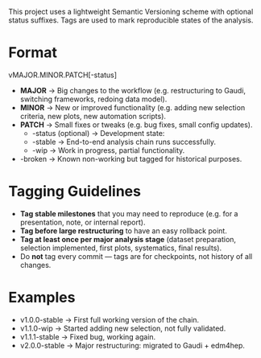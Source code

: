 This project uses a lightweight Semantic Versioning scheme with optional status suffixes. Tags are used to mark reproducible states of the analysis.

# Format

vMAJOR.MINOR.PATCH[-status]

- __MAJOR__ → Big changes to the workflow (e.g. restructuring to Gaudi, switching frameworks, redoing data model).
- __MINOR__ → New or improved functionality (e.g. adding new selection criteria, new plots, new automation scripts).
- __PATCH__ → Small fixes or tweaks (e.g. bug fixes, small config updates).
	- -status (optional) → Development state:
	- -stable → End-to-end analysis chain runs successfully.
	- -wip → Work in progress, partial functionality.
- -broken → Known non-working but tagged for historical purposes.

# Tagging Guidelines
- __Tag stable milestones__ that you may need to reproduce (e.g. for a presentation, note, or internal report).
- __Tag before large restructuring__ to have an easy rollback point.
- __Tag at least once per major analysis stage__ (dataset preparation, selection implemented, first plots, systematics, final results).
- Do __not__ tag every commit — tags are for checkpoints, not history of all changes.

# Examples
- v1.0.0-stable → First full working version of the chain.
- v1.1.0-wip → Started adding new selection, not fully validated.
- v1.1.1-stable → Fixed bug, working again.
- v2.0.0-stable → Major restructuring: migrated to Gaudi + edm4hep.

